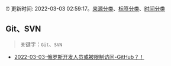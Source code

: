 :alarm_clock: 更新时间: 2022-03-03 02:59:17。[来源分类](../README.md)、[标签分类](../TAGS.md)、[时间分类](../TIMELINE.md)

## Git、SVN


> 关键字：`Git`、`SVN`



- [2022-03-03-俄罗斯开发人员或被限制访问-GitHub？！](https://toutiao.io/k/d00vtoz) 